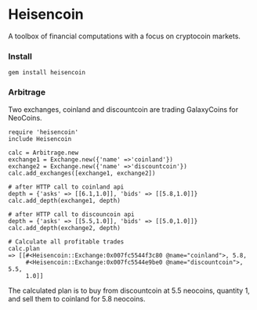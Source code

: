 # Heisencoin

A toolbox of financial computations with a focus on cryptocoin markets.

### Install

```
gem install heisencoin
```

### Arbitrage

Two exchanges, coinland and discountcoin are trading GalaxyCoins for NeoCoins.

```
require 'heisencoin'
include Heisencoin

calc = Arbitrage.new
exchange1 = Exchange.new({'name' =>'coinland'})
exchange2 = Exchange.new({'name' =>'discountcoin'})
calc.add_exchanges([exchange1, exchange2])

# after HTTP call to coinland api
depth = {'asks' => [[6.1,1.0]], 'bids' => [[5.8,1.0]]}
calc.add_depth(exchange1, depth)

# after HTTP call to discouncoin api
depth = {'asks' => [[5.5,1.0]], 'bids' => [[5.0,1.0]]}
calc.add_depth(exchange2, depth)

# Calculate all profitable trades
calc.plan
=> [[#<Heisencoin::Exchange:0x007fc5544f3c80 @name="coinland">, 5.8,
     #<Heisencoin::Exchange:0x007fc5544e9be0 @name="discountcoin">, 5.5,
     1.0]]
```

The calculated plan is to buy from discountcoin at 5.5 neocoins, quantity 1, and sell them to coinland for 5.8 neocoins.

